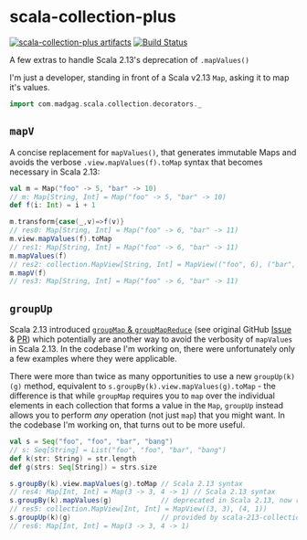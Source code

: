 # scala-collection-plus

[![scala-collection-plus artifacts](https://index.scala-lang.org/rtyley/scala-collection-plus/scala-collection-plus/latest-by-scala-version.svg)](https://index.scala-lang.org/rtyley/scala-collection-plus/scala-collection-plus/)
[![Build Status](https://travis-ci.com/rtyley/scala-collection-plus.svg?branch=master)](https://travis-ci.com/rtyley/scala-collection-plus)

A few extras to handle Scala 2.13's deprecation of `.mapValues()`

I'm just a developer, standing in front of a Scala v2.13 `Map`, asking it to map it's values.


```scala
import com.madgag.scala.collection.decorators._
```

## `mapV`

A concise replacement for `mapValues()`, that generates immutable Maps and
avoids the verbose `.view.mapValues(f).toMap` syntax that becomes necessary
in Scala 2.13:

```scala
val m = Map("foo" -> 5, "bar" -> 10)
// m: Map[String, Int] = Map("foo" -> 5, "bar" -> 10)
def f(i: Int) = i + 1

m.transform{case(_,v)=>f(v)}
// res0: Map[String, Int] = Map("foo" -> 6, "bar" -> 11)
m.view.mapValues(f).toMap
// res1: Map[String, Int] = Map("foo" -> 6, "bar" -> 11)
m.mapValues(f)
// res2: collection.MapView[String, Int] = MapView(("foo", 6), ("bar", 11))
m.mapV(f)                    
// res3: Map[String, Int] = Map("foo" -> 6, "bar" -> 11)
```

## `groupUp`

Scala 2.13 introduced 
[`groupMap` & `groupMapReduce`](https://docs.scala-lang.org/overviews/core/collections-migration-213.html#are-there-new-operations-on-collections)
(see original GitHub [Issue](https://github.com/scala/collection-strawman/issues/42) &
[PR](https://github.com/scala/collection-strawman/pull/253)) which potentially are another
way to avoid the verbosity of `mapValues` in Scala 2.13. In the codebase I'm working on, there
were unfortunately only a few examples where they were applicable.
 
There were more than twice as many opportunities to use a new `groupUp(k)(g)` method,
equivalent to `s.groupBy(k).view.mapValues(g).toMap` - the difference is that while
`groupMap` requires you to `map` over the individual elements in each collection that
forms a value in the `Map`, `groupUp` instead allows you to perform _any_ operation
(not just `map`) that you might want. In the codebase I'm working on, that turns out
to be more useful.

```scala
val s = Seq("foo", "foo", "bar", "bang")
// s: Seq[String] = List("foo", "foo", "bar", "bang")
def k(str: String) = str.length
def g(strs: Seq[String]) = strs.size

s.groupBy(k).view.mapValues(g).toMap // Scala 2.13 syntax
// res4: Map[Int, Int] = Map(3 -> 3, 4 -> 1) // Scala 2.13 syntax
s.groupBy(k).mapValues(g)            // deprecated in Scala 2.13, now returns MapView[K,B]
// res5: collection.MapView[Int, Int] = MapView((3, 3), (4, 1))            // deprecated in Scala 2.13, now returns MapView[K,B]
s.groupUp(k)(g)                      // provided by scala-213-collections-plus
// res6: Map[Int, Int] = Map(3 -> 3, 4 -> 1)
```
